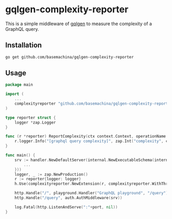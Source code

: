 # gqlgen-complexity-reporter

This is a simple middleware of [gqlgen](https://gqlgen.com/) to measure the complexity of a GraphQL query.

## Installation

```bash
go get github.com/basemachina/gqlgen-complexity-reporter
```

## Usage

```go
package main

import (
    ...
    complexityreporter "github.com/basemachina/gqlgen-complexity-reporter"
)

type reporter struct {
    logger *zap.Logger
}

func (r *reporter) ReportComplexity(ctx context.Context, operationName string, complexity int) {
    r.logger.Info("[graphql query complexity]", zap.Int("complexity", complexity))
}

func main() {
    srv := handler.NewDefaultServer(internal.NewExecutableSchema(internal.Config{
        ...
    }))
    logger, _ := zap.NewProduction()
    r := reporter{logger: logger}
    h.Use(complexityreporter.NewExtension(r, complexityreporter.WithThreathold(100))) // 100 is the maximum complexity allowed

    http.Handle("/", playground.Handler("GraphQL playground", "/query"))
    http.Handle("/query", auth.AuthMiddleware(srv))

    log.Fatal(http.ListenAndServe(":"+port, nil))
}
```
